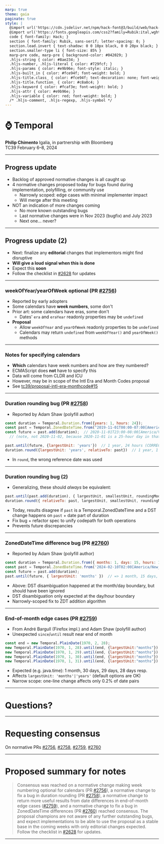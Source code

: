 ```yaml
---
marp: true
theme: gaia
paginate: true
style: |
  @import url('https://cdn.jsdelivr.net/npm/hack-font@3/build/web/hack-subset.css');
  @import url('https://fonts.googleapis.com/css2?family=Rubik:ital,wght@0,400;0,700;1,400;1,700&display=swap');
  code { font-family: Hack; }
  section { font-family: Rubik, sans-serif; letter-spacing: 0; }
  section.lead.invert { text-shadow: 0 0 10px black, 0 0 20px black; }
  section.smaller-type li { font-size: 85% }
  marp-pre code, marp-pre { background-color: #042029; }
  .hljs-string { color: #8ae234; }
  .hljs-number, .hljs-literal { color: #729fcf; }
  .hljs-params { color: #e9b96e; font-style: italic; }
  .hljs-built_in { color: #fce94f; font-weight: bold; }
  .hljs-title.class_ { color: #fce94f; text-decoration: none; font-weight: bold; }
  .hljs-title.function_ { color: #c8a8c4; }
  .hljs-keyword { color: #fcaf3e; font-weight: bold; }
  .hljs-attr { color: #e9b96e; }
  .hljs-variable { color: red; font-weight: bold; }
  /* .hljs-comment, .hljs-regexp, .hljs-symbol */
---
```


<!-- _class: invert lead -->

# ⌚ **Temporal**

**Philip Chimento**
Igalia, in partnership with Bloomberg  
TC39 February 6–8, 2024

---

## Progress update

- Backlog of approved normative changes is all caught up
- 4 normative changes proposed today for bugs found during implementation, polyfilling, or community use
  - Narrowly scoped: edge cases with minimal implementer impact
  - Will merge after this meeting
- NOT an indication of more changes coming
  - No more known outstanding bugs
  - Last normative changes were in Nov 2023 (bugfix) and July 2023
  - Next one... never?

<!--
We believe this is consistent with what we promised in July
-->

---

## Progress update (2)

- Next: finalize any **editorial** changes that implementors might find disruptive
- **Will give a loud signal when this is done**
- Expect this **soon**
- Follow the checklist in [#2628](https://github.com/tc39/proposal-temporal/issues/2628) for updates

---

### weekOfYear/yearOfWeek optional (PR [#2756](https://github.com/tc39/proposal-temporal/pull/2756))

- Reported by early adopters
- Some calendars have **week numbers**, some don't
- Prior art: some calendars have eras, some don't
  - Dates' `era` and `eraYear` readonly properties may be `undefined`
- **Proposal**
  - Allow `weekOfYear` and `yearOfWeek` readonly properties to be `undefined`
  - Calendars may return `undefined` from `weekOfYear()` and `yearOfWeek()` methods

---

### Notes for specifying calendars

- **Which** calendars have week numbers and how are they numbered?
- ECMAScript does **not** have to specify this
- Data will come from CLDR and ICU
- However, may be in scope of the Intl Era and Month Codes proposal
- See [tc39/proposal-intl-era-monthcode#15](https://github.com/tc39/proposal-intl-era-monthcode/issues/15)

---

### Duration rounding bug (PR [#2758](https://github.com/tc39/proposal-temporal/pull/2758))

- Reported by Adam Shaw (polyfill author)
```js
const duration = Temporal.Duration.from({years: 1, hours: 24});
const past = Temporal.ZonedDateTime.from("2019-11-01T00:00-07:00[America/Vancouver]");
const future = past.add(duration);  // 2020-11-01T23:00-08:00[America/Vancouver]
  // (note, not 2020-11-02, because 2020-11-01 is a 25-hour day in that time zone)

past.until(future, {largestUnit: 'years'})  // 1 year, 24 hours (CORRECT)
duration.round({largestUnit: 'years', relativeTo: past})  // 1 year, 1 day (WRONG)
```
- In `round`, the wrong reference date was used

---

### Duration rounding bug (2)

- Generalizing, these should _always_ be equivalent:
```js
past.until(past.add(duration), { largestUnit, smallestUnit, roundingMode, etc })
duration.round({ relativeTo: past, largestUnit, smallestUnit, roundingMode, etc })
```
- Today, results disagree if `past` is a Temporal.ZonedDateTime and a DST change happens on `past` + date part of duration
- Fix bug + refactor spec to unify codepath for both operations
- Prevents future discrepancies

---

### ZonedDateTime difference bug (PR [#2760](https://github.com/tc39/proposal-temporal/pull/2760))

- Reported by Adam Shaw (polyfill author)
```js
const duration = Temporal.Duration.from({ months: 1, days: 15, hours: 12 });
const past = Temporal.ZonedDateTime.from('2024-02-10T02:00[America/New_York]');
const future = past.add(duration);
past.until(future, { largestUnit: 'months' })  // => 1 month, 15 days, 11 (!) hours
```
- Above: DST disambiguation happened at the month/day boundary, but should have been ignored
- DST disambiguation only expected at the day/hour boundary
- Narrowly-scoped fix to ZDT addition algorithm

---

### End-of-month edge cases (PR [#2759](https://github.com/tc39/proposal-temporal/pull/2759))

- From André Bargull (Firefox impl.) and Adam Shaw (polyfill author)
- Unexpected `since`/`until` result near end of month

```js
const end = new Temporal.PlainDate(1970, 2, 28);
new Temporal.PlainDate(1970, 1, 28).until(end, {largestUnit:"months"})  // "1 month"
new Temporal.PlainDate(1970, 1, 29).until(end, {largestUnit:"months"})  // "1 month"
new Temporal.PlainDate(1970, 1, 30).until(end, {largestUnit:"months"})  // "1 month"
new Temporal.PlainDate(1970, 1, 31).until(end, {largestUnit:"months"})  // "1 month"
```
- Expected (e.g. java.time): 1 month, 30 days, 29 days, 28 days resp. 
- Affects `largestUnit: 'months'|'years'` (default options are OK)
- Narrow scope: one-line change affects only 0.2% of date pairs

---

<!-- _class: invert lead -->

# Questions?

---

<!-- _class: lead -->

# Requesting consensus

On normative PRs [#2756](https://github.com/tc39/proposal-temporal/pull/2756), [#2758](https://github.com/tc39/proposal-temporal/pull/2758), [#2759](https://github.com/tc39/proposal-temporal/pull/2759), [#2760](https://github.com/tc39/proposal-temporal/pull/2760)

---

# Proposed summary for notes

> Consensus was reached on a normative change making week numbering optional for calendars (PR [#2756](https://github.com/tc39/proposal-temporal/pull/2756)), a normative change to fix a bug in duration rounding (PR [#2758](https://github.com/tc39/proposal-temporal/pull/2758)), a normative change to return more useful results from date differences in end-of-month edge cases ([#2759](https://github.com/tc39/proposal-temporal/pull/2759)), and a normative change to fix a bug in ZonedDateTime differences (PR [#2760](https://github.com/tc39/proposal-temporal/pull/2760)) reached consensus.
> The proposal champions are not aware of any further outstanding bugs, and expect implementations to be able to use the proposal as a stable base in the coming weeks with only editorial changes expected. Follow the checklist in [#2628](https://github.com/tc39/proposal-temporal/issues/2628) for updates.

---
